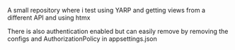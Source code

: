 A small repository where i test using YARP and getting views from a different API and using htmx

There is also authentication enabled but can easily remove by removing the configs and AuthorizationPolicy in appsettings.json

